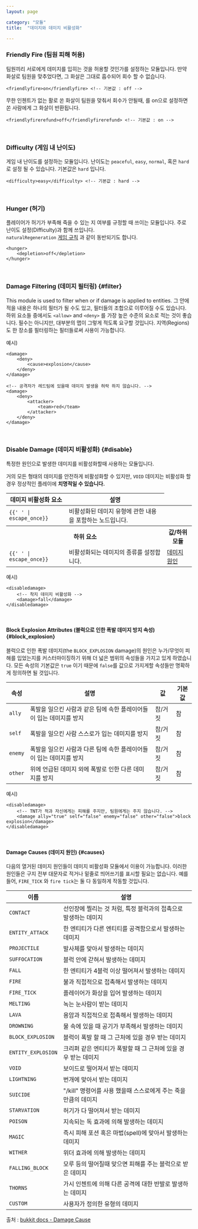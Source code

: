 ```yaml
---
layout: page

category: "모듈"
title:  "데미지와 데미지 비활성화"

---
```


### Friendly Fire (팀원 피해 허용)
팀원끼리 서로에게 데미지를 입히는 것을 허용할 것인가를 설정하는 모듈입니다.
만약 화살로 팀원을 맞추었다면, 그 화살은 그대로 흡수되어 회수 할 수 없습니다.

    <friendlyfire>on</friendlyfire> <!-- 기본값 : off -->

무한 인첸트가 없는 활로 쏜 화살이 팀원을 맞춰서 회수가 안될때, <friendlyfirerefund>를 on으로 설정하면 쏜 사람에게 그 화살이 반환됩니다.

    <friendlyfirerefund>off</friendlyfirerefund> <!-- 기본값 : on -->

<br/>

### Difficulty (게임 내 난이도)
게임 내 난이도를 설정하는 모듈입니다.
난이도는 `peaceful`, `easy`, `normal`, 혹은 `hard`로 설정 될 수 있습니다. 기본값은 `hard` 입니다.

    <difficulty>easy</difficulty> <!-- 기본값 : hard -->

<br/>

### Hunger (허기)
플레이어가 허기가 부족해 죽을 수 있는 지 여부를 규정할 때 쓰이는 모듈입니다.
주로 난이도 설정(Difficulty)과 함께 쓰입니다.<br/>
`naturalRegeneration` [게임 규칙](/modules/gamerules) 과 같이 동반되기도 합니다.

    <hunger>
        <depletion>off</depletion>
    </hunger>

<br/>

### Damage Filtering (데미지 필터링) {#filter}

This module is used to filter when or if damage is applied to entities.
그 안에 적을 내용은 하나의 필터가 될 수도 있고, 필터들의 조합으로 이루어질 수도 있습니다.
하위 요소들 중에서도 `<allow>` and `<deny>` 를 가장 높은 수준의 요소로 적는 것이 좋습니다. 필수는 아니지만, 대부분의 맵이 그렇게 적도록 요구할 것입니다.
지역(Regions)도 한 장소를 필터링하는 필터들로써 사용이 가능합니다.

예시)

    <damage>
        <deny>
            <cause>explosion</cause>
        </deny>
    </damage>

    <!-- 공격자가 레드팀에 있을때 데미지 발생을 허락 하지 않습니다. -->
    <damage>
        <deny>
            <attacker>
                <team>red</team>
            </attacker>
        </deny>
    </damage>

<br/>

### Disable Damage (데미지 비활성화) {#disable}
특정한 원인으로 발생한 데미지를 비활성화할때 사용하는 모듈입니다.

거의 모든 형태의 데미지를 안전하게 비활성화할 수 있지만, `VOID` 데미지는 비활성화 할 경우 정상적인 플레이에 **치명적일 수 있습니다.**  

<div class='table-responsive'>
  <table class='table table-striped table-condensed'>
    <thead>
      <tr>
        <th>데미지 비활성화 요소</th>
        <th>설명</th>
      </tr>
    </thead>
    <tbody>
      <tr>
        <td>
          <span class='highlight'>
            <code>{{'<disabledamage> </disabledamage>' | escape_once}}</code>
          </span>
        </td>
        <td>비활성화된 데미지 유형에 관한 내용을 포함하는 노드입니다.</td>
        <td></td>
      </tr>
      <tr>
        <th colspan='2'>하위 요소</th>
        <th>값/하위 모듈</th>
      </tr>
      <tr>
        <td>
          <span class='highlight'>
            <code>{{'<damage> </damage>' | escape_once}}</code>
          </span>
        </td>
        <td>
          비활성화되는 데미지의 종류를 설정합니다.
        </td>
        <td>
          <a href='#causes'>데미지 원인</a>
        </td>
      </tr>
    </tbody>
  </table>
</div>

예시)

    <disabledamage>
        <!-- 착지 데미지 비활성화 -->
        <damage>fall</damage>
    </disabledamage>


<br/>

#### Block Explosion Attributes (블럭으로 인한 폭발 데미지 방지 속성) {#block_explosion}

 블럭으로 인한 폭발 데미지(the `BLOCK_EXPLOSION` damage)의 원인은 누가/무엇이 피해를 입었는지를 커스터마이징하기 위해 더 넓은 범위의 속성들을 가지고 있게 하였습니다. 모든 속성의 기본값은 `true` 이기 때문에 `false`를 값으로 가지게할 속성들만 명확하게 정의하면 될 것입니다.

<div class='table-responsive'>
  <table class='table table-striped table-condensed'>
    <thead>
      <tr>
        <th>속성</th>
        <th>설명</th>
        <th>값</th>
        <th>기본값</th>
      </tr>
    </thead>
    <tbody>
      <tr>
        <td>
          <code>ally</code>
        </td>
        <td>폭발을 일으킨 사람과 같은 팀에 속한 플레이어들이 입는 데미지를 방지 </td>
        <td>
          <span class='label label-primary'>참/거짓</span>
        </td>
        <td>참</td>
      </tr>
      <tr>
        <td>
          <code>self</code>
        </td>
        <td>폭발을 일으킨 사람 스스로가 입는 데미지를 방지</td>
        <td>
          <span class='label label-primary'>참/거짓</span>
        </td>
        <td>참</td>
      </tr>
      <tr>
        <td>
          <code>enemy</code>
        </td>
        <td>폭발을 일으킨 사람과 다른 팀에 속한 플레이어들이 입는 데미지를 방지</td>
        <td>
          <span class='label label-primary'>참/거짓</span>
        </td>
        <td>참</td>
      </tr>
      <tr>
        <td>
          <code>other</code>
        </td>
        <td>위에 언급된 데미지 외에 폭발로 인한 다른 데미지를 방지</td>
        <td>
          <span class='label label-primary'>참/거짓</span>
        </td>
        <td>참</td>
      </tr>
    </tbody>
  </table>
</div>

예시)

    <disabledamage>
        <!-- TNT가 적과 자신에게는 피해를 주지만, 팀원에게는 주지 않습니다. -->
        <damage ally="true" self="false" enemy="false" other="false">block explosion</damage>
    </disabledamage>


<br/>

#### Damage Causes (데미지 원인) {#causes}
다음의 열거된 데미지 원인들이 데미지 비활성화 모듈에서 이용이 가능합니다.
이러한 원인들은 구지 전부 대문자로 적거나 밑줄로 띄어쓰기를 표시할 필요는 없습니다. 예를 들어, `FIRE_TICK` 와 `fire tick`는 둘 다 동일하게 작동할 것입니다.

<div class='table-responsive'>
  <table class='table table-striped table-condensed'>
    <thead>
      <tr>
        <th>이름</th>
        <th>설명</th>
      </tr>
    </thead>
    <tbody>
      <tr>
        <td>
          <code>CONTACT</code>
        </td>
        <td>
          선인장에 찔리는 것 처럼, 특정 블럭과의 접촉으로 발생하는 데미지
        </td>
      </tr>
      <tr>
        <td>
          <code>ENTITY_ATTACK</code>
        </td>
        <td>
          한 엔티티가 다른 엔티티를 공격함으로서 발생하는 데미지
        </td>
      </tr>
      <tr>
        <td>
          <code>PROJECTILE</code>
        </td>
        <td>
          발사체를 맞아서 발생하는 데미지
        </td>
      </tr>
      <tr>
        <td>
          <code>SUFFOCATION</code>
        </td>
        <td>
          블럭 안에 갇혀서 발생하는 데미지
        </td>
      </tr>
      <tr>
        <td>
          <code>FALL</code>
        </td>
        <td>
          한 엔티티가 4블럭 이상 떨어져서 발생하는 데미지
        </td>
      </tr>
      <tr>
        <td>
          <code>FIRE</code>
        </td>
        <td>
          불과 직접적으로 접촉해서 발생하는 데미지
        </td>
      </tr>
      <tr>
        <td>
          <code>FIRE_TICK</code>
        </td>
        <td>
          플레이어가 화상을 입어 발생하는 데미지
        </td>
      </tr>
      <tr>
        <td>
          <code>MELTING</code>
        </td>
        <td>
          녹는 눈사람이 받는 데미지
        </td>
      </tr>
      <tr>
        <td>
          <code>LAVA</code>
        </td>
        <td>
          용암과 직접적으로 접촉해서 발생하는 데미지
        </td>
      </tr>
      <tr>
        <td>
          <code>DROWNING</code>
        </td>
        <td>
          물 속에 있을 때 공기가 부족해서 발생하는 데미지
        </td>
      </tr>
      <tr>
        <td>
          <code>BLOCK_EXPLOSION</code>
        </td>
        <td>
          블럭이 폭발 할 때 그 근처에 있을 경우 받는 데미지
        </td>
      </tr>
      <tr>
        <td>
          <code>ENTITY_EXPLOSION</code>
        </td>
        <td>
          크리퍼 같은 엔티티가 폭발할 때 그 근처에 있을 경우 받는 데미지
        </td>
      </tr>
      <tr>
        <td>
          <code>VOID</code>
        </td>
        <td>
          보이드로 떨어져서 받는 데미지
        </td>
      </tr>
      <tr>
        <td>
          <code>LIGHTNING</code>
        </td>
        <td>
          번개에 맞아서 받는 데미지
        </td>
      </tr>
      <tr>
        <td>
          <code>SUICIDE</code>
        </td>
        <td>
          "/kill" 명령어를 사용 했을때 스스로에게 주는 죽을 만큼의 데미지
        </td>
      </tr>
      <tr>
        <td>
          <code>STARVATION</code>
        </td>
        <td>
          허기가 다 떨어져서 받는 데미지
        </td>
      </tr>
      <tr>
        <td>
          <code>POISON</code>
        </td>
        <td>
          지속되는 독 효과에 의해 발생하는 데미지
        </td>
      </tr>
      <tr>
        <td>
          <code>MAGIC</code>
        </td>
        <td>
          즉시 피해 포션 혹은 마법(spell)에 맞아서 발생하는 데미지
        </td>
      </tr>
      <tr>
        <td>
          <code>WITHER</code>
        </td>
        <td>
          위더 효과에 의해 발생하는 데미지
        </td>
      </tr>
      <tr>
        <td>
          <code>FALLING_BLOCK</code>
        </td>
        <td>
          모루 등의 떨어질때 맞으면 피해를 주는 블럭으로 받은 데미지
        </td>
      </tr>
      <tr>
        <td>
          <code>THORNS</code>
        </td>
        <td>
          가시 인첸트에 의해 다른 공격에 대한 반발로 발생하는 데미지
        </td>
      </tr>
      <tr>
        <td>
          <code>CUSTOM</code>
        </td>
        <td>
          사용자가 정의한 유형의 데미지
        </td>
      </tr>
    </tbody>
  </table>
</div>

출처 : [bukkit docs - Damage Cause](https://hub.spigotmc.org/javadocs/bukkit/org/bukkit/event/entity/EntityDamageEvent.DamageCause.html)
